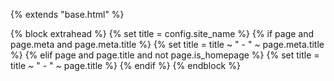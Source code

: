 {% extends "base.html" %}

{% block extrahead %}
  {% set title = config.site_name %}
  {% if page and page.meta and page.meta.title %}
    {% set title = title ~ " - " ~ page.meta.title %}
  {% elif page and page.title and not page.is_homepage %}
    {% set title = title ~ " - " ~ page.title %}
  {% endif %}
  <meta property="og:type" content="website" />
  <meta property="og:title" content="{{ title }}" />
  <meta property="og:description" content="{{ config.site_description }}" />
  <meta property="og:url" content="{{ page.canonical_url }}" />
  <meta property="og:image" content="<url>" />
  <meta property="og:image:type" content="image/png" />
  <meta property="og:image:width" content="1200" />
  <meta property="og:image:height" content="630" />
{% endblock %}
